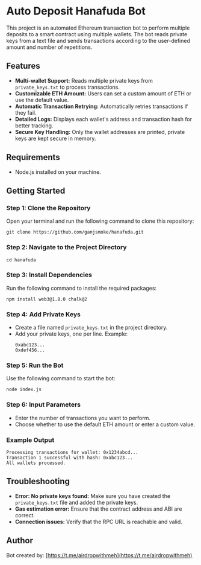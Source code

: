 
# Auto Deposit Hanafuda Bot

This project is an automated Ethereum transaction bot to perform multiple deposits to a smart contract using multiple wallets. The bot reads private keys from a text file and sends transactions according to the user-defined amount and number of repetitions.

## Features
- **Multi-wallet Support:** Reads multiple private keys from `private_keys.txt` to process transactions.
- **Customizable ETH Amount:** Users can set a custom amount of ETH or use the default value.
- **Automatic Transaction Retrying:** Automatically retries transactions if they fail.
- **Detailed Logs:** Displays each wallet's address and transaction hash for better tracking.
- **Secure Key Handling:** Only the wallet addresses are printed, private keys are kept secure in memory.

## Requirements
- Node.js installed on your machine.

## Getting Started

### Step 1: Clone the Repository
Open your terminal and run the following command to clone this repository:
```
git clone https://github.com/ganjsmoke/hanafuda.git
```

### Step 2: Navigate to the Project Directory
```
cd hanafuda
```


### Step 3: Install Dependencies
Run the following command to install the required packages:
```
npm install web3@1.8.0 chalk@2
```

### Step 4: Add Private Keys
- Create a file named `private_keys.txt` in the project directory.
- Add your private keys, one per line. Example:
  ```
  0xabc123...
  0xdef456...
  ```
  
### Step 5: Run the Bot
Use the following command to start the bot:
```
node index.js
```

### Step 6: Input Parameters
- Enter the number of transactions you want to perform.
- Choose whether to use the default ETH amount or enter a custom value.

### Example Output
```
Processing transactions for wallet: 0x1234abcd...
Transaction 1 successful with hash: 0xabc123...
All wallets processed.
```

## Troubleshooting
- **Error: No private keys found:** Make sure you have created the `private_keys.txt` file and added the private keys.
- **Gas estimation error:** Ensure that the contract address and ABI are correct.
- **Connection issues:** Verify that the RPC URL is reachable and valid.


## Author
Bot created by: [https://t.me/airdropwithmeh](https://t.me/airdropwithmeh)
